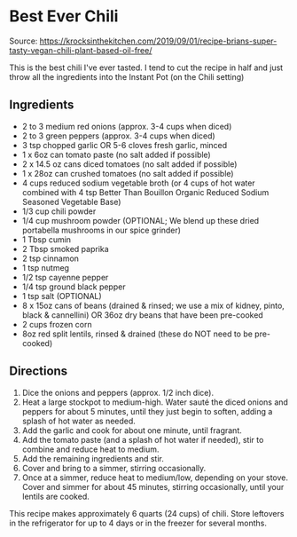 # Best Ever Chili

Source: https://krocksinthekitchen.com/2019/09/01/recipe-brians-super-tasty-vegan-chili-plant-based-oil-free/

This is the best chili I've ever tasted. I tend to cut the recipe in half and just throw all the ingredients into the Instant Pot (on the Chili setting)


## Ingredients

* 2 to 3 medium red onions (approx. 3-4 cups when diced)
* 2 to 3 green peppers (approx. 3-4 cups when diced)
* 3 tsp chopped garlic OR 5-6 cloves fresh garlic, minced
* 1 x 6oz can tomato paste (no salt added if possible)
* 2 x 14.5 oz cans diced tomatoes (no salt added if possible)
* 1 x 28oz can crushed tomatoes (no salt added if possible)
* 4 cups reduced sodium vegetable broth (or 4 cups of hot water combined with 4 tsp Better Than Bouillon Organic Reduced Sodium Seasoned Vegetable Base)
* 1/3 cup chili powder
* 1/4 cup mushroom powder (OPTIONAL; We blend up these dried portabella mushrooms in our spice grinder)
* 1 Tbsp cumin
* 2 Tbsp smoked paprika
* 2 tsp cinnamon
* 1 tsp nutmeg
* 1/2 tsp cayenne pepper
* 1/4 tsp ground black pepper
* 1 tsp salt (OPTIONAL)
* 8 x 15oz cans of beans (drained & rinsed; we use a mix of kidney, pinto, black & cannellini) OR 36oz dry beans that have been pre-cooked
* 2 cups frozen corn
* 8oz red split lentils, rinsed & drained (these do NOT need to be pre-cooked)

## Directions

1. Dice the onions and peppers (approx. 1/2 inch dice).
2. Heat a large stockpot to medium-high. Water sauté the diced onions and peppers for about 5 minutes, until they just begin to soften, adding a splash of hot water as needed.
3. Add the garlic and cook for about one minute, until fragrant.
4. Add the tomato paste (and a splash of hot water if needed), stir to combine and reduce heat to medium.
5. Add the remaining ingredients and stir.
6. Cover and bring to a simmer, stirring occasionally.
7. Once at a simmer, reduce heat to medium/low, depending on your stove. Cover and simmer for about 45 minutes, stirring occasionally, until your lentils are cooked.

This recipe makes approximately 6 quarts (24 cups) of chili. Store leftovers in the refrigerator for up to 4 days or in the freezer for several months.
